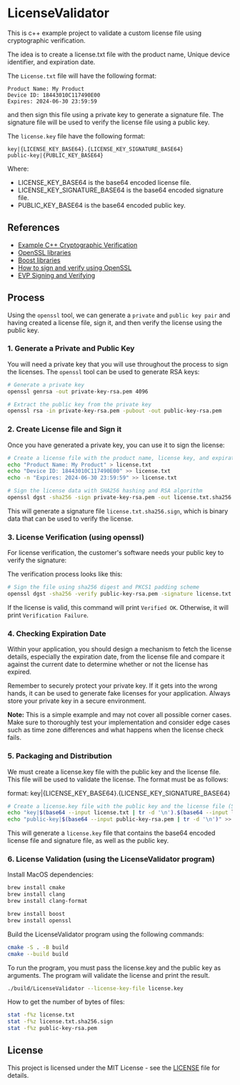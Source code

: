 # LicenseValidator

This is c++ example project to validate a custom license file using cryptographic verification.

The idea is to create a license.txt file with the product name, Unique device identifier, and expiration date.

The `License.txt` file will have the following format:

```text
Product Name: My Product
Device ID: 18443010C117490E00
Expires: 2024-06-30 23:59:59
```

and then sign this file using a private key to generate a signature file.  The signature file will be used to verify the license file using a public key.

The `license.key` file have the following format:

```text
key|{LICENSE_KEY_BASE64}.{LICENSE_KEY_SIGNATURE_BASE64}
public-key|{PUBLIC_KEY_BASE64}
```

Where:

- LICENSE_KEY_BASE64 is the base64 encoded license file.
- LICENSE_KEY_SIGNATURE_BASE64 is the base64 encoded signature file.
- PUBLIC_KEY_BASE64 is the base64 encoded public key.

## References

- [Example C++ Cryptographic Verification](https://github.com/keygen-sh/example-cpp-cryptographic-verification/blob/master/README.md)
- [OpenSSL libraries](https://www.openssl.org/docs/man3.1/man3/index.html)
- [Boost libraries](https://www.boost.org/doc/libs/1_85_0/libs/libraries.htm)
- [How to sign and verify using OpenSSL](https://pagefault.blog/2019/04/22/how-to-sign-and-verify-using-openssl/)
- [EVP Signing and Verifying](https://wiki.openssl.org/index.php/EVP_Signing_and_Verifying)

## Process

Using the `openssl` tool, we can generate a `private` and `public key pair` and having created a license file, sign it, and then verify the license using the public key.

### 1. Generate a Private and Public Key

You will need a private key that you will use throughout the process to sign the licenses. The `openssl` tool can be used to generate RSA keys:

```bash
# Generate a private key
openssl genrsa -out private-key-rsa.pem 4096

# Extract the public key from the private key
openssl rsa -in private-key-rsa.pem -pubout -out public-key-rsa.pem
```

### 2. Create License file and Sign it

Once you have generated a private key, you can use it to sign the license:

```bash
# Create a license file with the product name, license key, and expiration date
echo "Product Name: My Product" > license.txt
echo "Device ID: 18443010C117490E00" >> license.txt
echo -n "Expires: 2024-06-30 23:59:59" >> license.txt

# Sign the license data with SHA256 hashing and RSA algorithm
openssl dgst -sha256 -sign private-key-rsa.pem -out license.txt.sha256.sign license.txt
```

This will generate a signature file `license.txt.sha256.sign`, which is binary data that can be used to verify the license.

### 3. License Verification (using openssl)

For license verification, the customer's software needs your public key to verify the signature:

The verification process looks like this:

```bash
# Sign the file using sha256 digest and PKCS1 padding scheme
openssl dgst -sha256 -verify public-key-rsa.pem -signature license.txt.sha256.sign license.txt
```

If the license is valid, this command will print `Verified OK`. Otherwise, it will print `Verification Failure`.

### 4. Checking Expiration Date

Within your application, you should design a mechanism to fetch the license details, especially the expiration date, from the license file and compare it against the current date to determine whether or not the license has expired.

Remember to securely protect your private key. If it gets into the wrong hands, it can be used to generate fake licenses for your application. Always store your private key in a secure environment.

**Note:** This is a simple example and may not cover all possible corner cases. Make sure to thoroughly test your implementation and consider edge cases such as time zone differences and what happens when the license check fails.

### 5. Packaging and Distribution

We must create a license.key file with the public key and the license file. This file will be used to validate the license.  The format must be as follows:

format: key|{LICENSE_KEY_BASE64}.{LICENSE_KEY_SIGNATURE_BASE64}

```bash
# Create a license.key file with the public key and the license file (SHA256)
echo "key|$(base64 --input license.txt | tr -d '\n').$(base64 --input license.txt.sha256.sign | tr -d '\n')" > license.key
echo "public-key|$(base64 --input public-key-rsa.pem | tr -d '\n')" >> license.key
```

This will generate a `license.key` file that contains the base64 encoded license file and signature file, as well as the public key.

### 6. License Validation (using the LicenseValidator program)

Install MacOS dependencies:

```bash
brew install cmake
brew install clang
brew install clang-format

brew install boost
brew install openssl
```

Build the LicenseValidator program using the following commands:

```bash
cmake -S . -B build
cmake --build build
```

To run the program, you must pass the license.key and the public key as arguments. The program will validate the license and print the result.

```bash
./build/LicenseValidator --license-key-file license.key
```

How to get the number of bytes of files:

```bash
stat -f%z license.txt
stat -f%z license.txt.sha256.sign
stat -f%z public-key-rsa.pem
```

## License

This project is licensed under the MIT License - see the [LICENSE](LICENSE) file for details.
